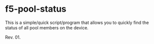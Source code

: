 # f5-pool-status


This is a simple/quick script/program that allows you to quickly find the status of all pool members on the device.

Rev. 01.
